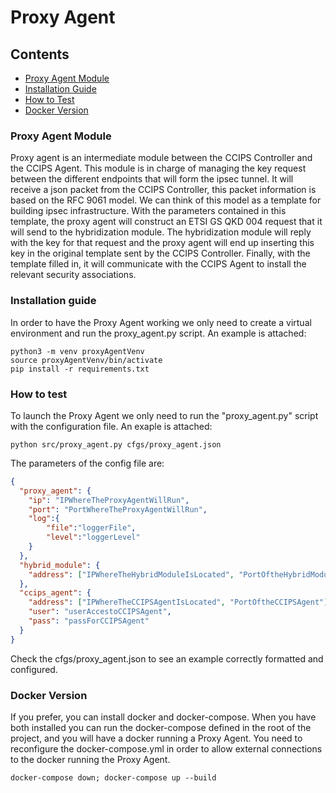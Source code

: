 # Proxy Agent

## Contents
* [Proxy Agent Module](#pam)
* [Installation Guide](#installation-guide)
* [How to Test](#how-to-test)
* [Docker Version](#docker-version)

### Proxy Agent Module <a name="pam"></a>

Proxy agent is an intermediate module between the CCIPS Controller and the CCIPS Agent. 
This module is in charge of managing the key request between the different endpoints that will form the ipsec tunnel. 
It will receive a json packet from the CCIPS Controller, this packet information is based on the RFC 9061 model.
We can think of this model as a template for building ipsec infrastructure. With the parameters contained in this template, 
the proxy agent will construct an ETSI GS QKD 004 request that it will send to the hybridization module. 
The hybridization module will reply with the key for that request and the proxy agent will end up inserting this key in the original template sent by the CCIPS Controller. 
Finally, with the template filled in, it will communicate with the CCIPS Agent to install the relevant security associations.  

### Installation guide <a name="installation-guide"></a>

In order to have the Proxy Agent working we only need to create a virtual environment and run the proxy_agent.py script.
An example is attached: 

```shell
python3 -m venv proxyAgentVenv
source proxyAgentVenv/bin/activate
pip install -r requirements.txt
```

### How to test <a name="how-to-test"></a>

To launch the Proxy Agent we only need to run the "proxy_agent.py" script with the configuration file. An exaple is attached:

```shell
python src/proxy_agent.py cfgs/proxy_agent.json
```
The parameters of the config file are: 

```json
{
  "proxy_agent": {
    "ip": "IPWhereTheProxyAgentWillRun",
    "port": "PortWhereTheProxyAgentWillRun",
    "log":{
        "file":"loggerFile",
        "level":"loggerLevel"
    }
  },
  "hybrid_module": {
    "address": ["IPWhereTheHybridModuleIsLocated", "PortOftheHybridModule"]
  },
  "ccips_agent": {
    "address": ["IPWhereTheCCIPSAgentIsLocated", "PortOftheCCIPSAgent"],
    "user": "userAccestoCCIPSAgent",
    "pass": "passForCCIPSAgent"
  }
}
```
Check the cfgs/proxy_agent.json to see an example correctly formatted and configured.

### Docker Version <a name="docker-version"></a>

If you prefer, you can install docker and docker-compose. When you have both installed you can run the docker-compose
defined in the root of the project, and you will have a docker running a Proxy Agent. You need to reconfigure the docker-compose.yml 
in order to allow external connections to the docker running the Proxy Agent. 

```shell
docker-compose down; docker-compose up --build
```

